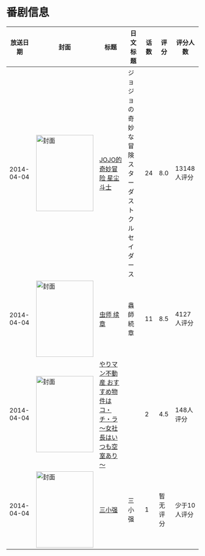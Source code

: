 # 番剧信息

|放送日期|封面|标题|日文标题|话数|评分|评分人数|
|---|---|---|---|---|---|---|
|2014-04-04|<img src="https://lain.bgm.tv/pic/cover/c/6b/c7/85631_Gi7oH.jpg" alt="封面" style="width:150px;height:200px;object-fit:cover;">|[JOJO的奇妙冒险 星尘斗士](https://bangumi.tv/subject/85631)|ジョジョの奇妙な冒険 スターダストクルセイダース|24|8.0|13148人评分|
|2014-04-04|<img src="https://lain.bgm.tv/pic/cover/c/a6/33/92705_P0yq4.jpg" alt="封面" style="width:150px;height:200px;object-fit:cover;">|[虫师 续章](https://bangumi.tv/subject/92705)|蟲師 続章|11|8.5|4127人评分|
|2014-04-04|<img src="https://bangumi.tv/img/no_icon_subject.png" alt="封面" style="width:150px;height:200px;object-fit:cover;">|[やりマン不動産 おすすめ物件はコ・チ・ラ ～女社長はいつも空室あり～](https://bangumi.tv/subject/100021)||2|4.5|148人评分|
|2014-04-04|<img src="https://lain.bgm.tv/pic/cover/c/94/2e/469406_hLx17.jpg" alt="封面" style="width:150px;height:200px;object-fit:cover;">|[三小强](https://bangumi.tv/subject/469406)|三小强|1|暂无评分|少于10人评分|
